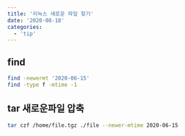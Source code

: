 ```yaml
---
title: '리눅스 새로운 파일 찾기'
date: '2020-08-18'
categories:
  - 'tip'
---
```


## find

```bash
find -newermt '2020-06-15'
find -type f -mtime -1
```

## tar 새로운파일 압축

```bash
tar czf /home/file.tgz ./file --newer-mtime 2020-06-15
```
